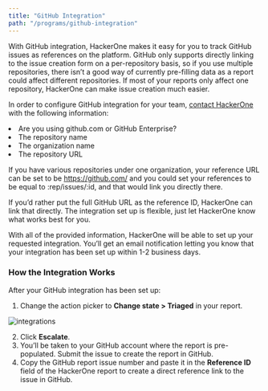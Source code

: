 ```yaml
---
title: "GitHub Integration"
path: "/programs/github-integration"
---
```


With GitHub integration, HackerOne makes it easy for you to track GitHub issues as references on the platform. GitHub only supports directly linking to the issue creation form on a per-repository basis, so if you use multiple repositories, there isn’t a good way of currently pre-filling data as a report could affect different repositories. If most of your reports only affect one repository, HackerOne can make issue creation much easier.

In order to configure GitHub integration for your team, [contact HackerOne](https://support.hackerone.com/hc/en-us/requests/new) with the following information:

<li> Are you using github.com or GitHub Enterprise?
<li> The repository name
<li> The organization name
<li> The repository URL

If you have various repositories under one organization, your reference URL can be set to be https://github.com/ and you could set your references to be equal to :rep/issues/:id, and that would link you directly there.

If you’d rather put the full GitHub URL as the reference ID, HackerOne can link that directly. The integration set up is flexible, just let HackerOne know what works best for you.

With all of the provided information, HackerOne will be able to set up your requested integration. You’ll get an email notification letting you know that your integration has been set up within 1-2 business days.

### How the Integration Works
After your GitHub integration has been set up:
1. Change the action picker to **Change state > Triaged** in your report. 

![integrations](https://github.com/Hacker0x01/docs.hackerone.com/blob/master/docs/programs/images/integrations.png?raw=true)

2. Click **Escalate**.
3. You’ll be taken to your GitHub account where the report is pre-populated. Submit the issue to create the report in GitHub.
4. Copy the GitHub report issue number and paste it in the **Reference ID** field of the HackerOne report to create a direct reference link to the issue in GitHub.  
